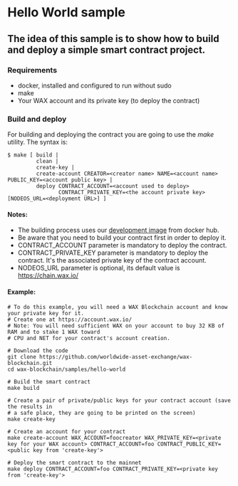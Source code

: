 # Hello World sample

## The idea of this sample is to show how to build and deploy a simple smart contract project.

### Requirements
- docker, installed and configured to run without sudo
- make
- Your WAX account and its private key (to deploy the contract)

### Build and deploy

For building and deploying the contract you are going to use the *make* utility. The syntax is:

```
$ make [ build |
         clean |
         create-key |
         create-account CREATOR=<creator name> NAME=<account name> PUBLIC_KEY=<account public key> |
         deploy CONTRACT_ACCOUNT=<account used to deploy>
                CONTRACT_PRIVATE_KEY=<the account private key> [NODEOS_URL=<deployment URL>] ]
```

#### Notes:
- The building process uses our [development image](https://hub.docker.com/r/waxteam/dev) from docker hub.
- Be aware that you need to build your contract first in order to deploy it.
- CONTRACT_ACCOUNT parameter is mandatory to deploy the contract.
- CONTRACT_PRIVATE_KEY parameter is mandatory to deploy the contract. It's the associated private key of the contract account.
- NODEOS_URL parameter is optional, its default value is https://chain.wax.io/

#### Example:
```
# To do this example, you will need a WAX Blockchain account and know your private key for it.
# Create one at https://account.wax.io/
# Note: You will need sufficient WAX on your account to buy 32 KB of RAM and to stake 1 WAX toward
# CPU and NET for your contract's account creation.

# Download the code
git clone https://github.com/worldwide-asset-exchange/wax-blockchain.git
cd wax-blockchain/samples/hello-world

# Build the smart contract
make build

# Create a pair of private/public keys for your contract account (save the results in
# a safe place, they are going to be printed on the screen)
make create-key

# Create an account for your contract
make create-account WAX_ACCOUNT=foocreator WAX_PRIVATE_KEY=<private key for your WAX account> CONTRACT_ACCOUNT=foo CONTRACT_PUBLIC_KEY=<public key from 'create-key'>

# Deploy the smart contract to the mainnet
make deploy CONTRACT_ACCOUNT=foo CONTRACT_PRIVATE_KEY=<private key from 'create-key'>
```
